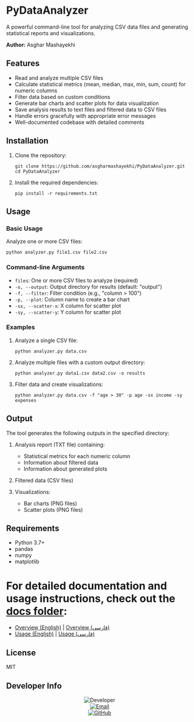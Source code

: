 # PyDataAnalyzer

A powerful command-line tool for analyzing CSV data files and generating statistical reports and visualizations.

**Author:** Asghar Mashayekhi

## Features

- Read and analyze multiple CSV files
- Calculate statistical metrics (mean, median, max, min, sum, count) for numeric columns
- Filter data based on custom conditions
- Generate bar charts and scatter plots for data visualization
- Save analysis results to text files and filtered data to CSV files
- Handle errors gracefully with appropriate error messages
- Well-documented codebase with detailed comments

## Installation

1. Clone the repository:
   ```
   git clone https://github.com/asgharmashayekhi/PyDataAnalyzer.git
   cd PyDataAnalyzer
   ```

2. Install the required dependencies:
   ```
   pip install -r requirements.txt
   ```

## Usage

### Basic Usage

Analyze one or more CSV files:

```
python analyzer.py file1.csv file2.csv
```

### Command-line Arguments

- `files`: One or more CSV files to analyze (required)
- `-o, --output`: Output directory for results (default: "output")
- `-f, --filter`: Filter condition (e.g., "column > 100")
- `-p, --plot`: Column name to create a bar chart
- `-sx, --scatter-x`: X column for scatter plot
- `-sy, --scatter-y`: Y column for scatter plot

### Examples

1. Analyze a single CSV file:
   ```
   python analyzer.py data.csv
   ```

2. Analyze multiple files with a custom output directory:
   ```
   python analyzer.py data1.csv data2.csv -o results
   ```

3. Filter data and create visualizations:
   ```
   python analyzer.py data.csv -f "age > 30" -p age -sx income -sy expenses
   ```

## Output

The tool generates the following outputs in the specified directory:

1. Analysis report (TXT file) containing:
   - Statistical metrics for each numeric column
   - Information about filtered data
   - Information about generated plots

2. Filtered data (CSV files)

3. Visualizations:
   - Bar charts (PNG files)
   - Scatter plots (PNG files)

## Requirements

- Python 3.7+
- pandas
- numpy
- matplotlib


# For detailed documentation and usage instructions, check out the [docs folder](docs/):
- [Overview (English)](docs/overview-en.md) | [Overview (فارسی)](docs/overview-fa.md)
- [Usage (English)](docs/usage_en.md) | [Usage (فارسی)](docs/usage_fa.md)

## License

MIT 


## Developer Info

<p align="center">
  <img src="https://img.shields.io/badge/Developer-Asghar%20Mashayekhi-blue?style=for-the-badge" alt="Developer">
  <br>
  <a href="mailto:dallvllon@gmail.com">
    <img src="https://img.shields.io/badge/Email-dallvllon@gmail.com-orange?style=for-the-badge" alt="Email">
  </a>
  <br>
  <a href="https://github.com/asgharmashayekhi">
    <img src="https://img.shields.io/badge/GitHub-asgharmashayekhi-black?style=for-the-badge" alt="GitHub">
  </a>
</p>